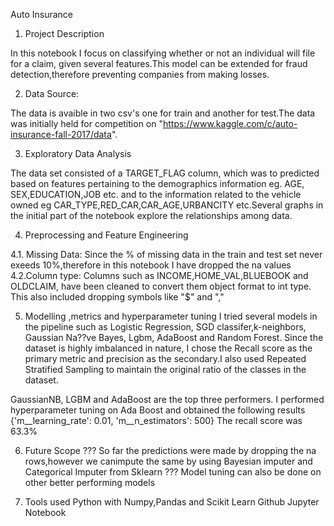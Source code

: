 Auto Insurance 

1. Project Description

In this notebook I focus on classifying whether or not an individual will file for a claim, given several features.This model can be extended for fraud detection,therefore preventing companies from making losses.

2. Data Source:

The data is avaible in two csv's one for train and another for test.The data was initially held for competition on "https://www.kaggle.com/c/auto-insurance-fall-2017/data".


3. Exploratory Data Analysis

The data set consisted of a TARGET_FLAG column, which was to predicted based on features pertaining to the demographics information eg. AGE, SEX,EDUCATION,JOB etc. and to the information related to the vehicle owned eg CAR_TYPE,RED_CAR,CAR_AGE,URBANCITY etc.Several graphs in the initial part of the notebook explore the relationships among data.

4. Preprocessing and Feature Engineering

4.1. Missing Data:
Since the % of missing data in the train and test set never exeeds 10%,therefore in this notebook I have dropped the na values
4.2.Column type:
Columns such as INCOME,HOME_VAL,BLUEBOOK and OLDCLAIM, have been cleaned to convert them object format to int type. This also included dropping symbols like "$"  and ","

5. Modelling ,metrics and hyperparameter tuning
I tried several models in the pipeline such as Logistic Regression, SGD classifer,k-neighbors, Gaussian Na??ve Bayes, Lgbm, AdaBoost and Random Forest. Since the dataset is highly imbalanced in nature, I chose the Recall score as the primary metric and precision as the secondary.I also used Repeated Stratified Sampling to maintain the original ratio of the classes in the dataset.

GaussianNB, LGBM and AdaBoost are the top three performers.
I performed hyperparameter tuning on Ada Boost and obtained the following results
{'m__learning_rate': 0.01, 'm__n_estimators': 500}
The recall score was 63.3%

6. Future Scope
???	So far the predictions were made by dropping the na rows,however we canimpute the same by using Bayesian imputer and Categorical Imputer from Sklearn
???	Model tuning can also be done on other better performing models

7. Tools used
Python with Numpy,Pandas and Scikit Learn
Github
Jupyter Notebook




